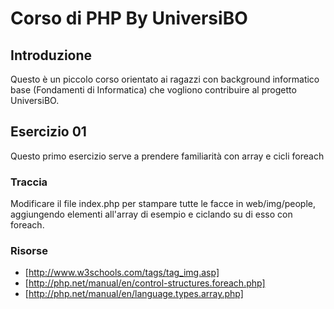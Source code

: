 Corso di PHP By UniversiBO
==========================

## Introduzione
Questo è un piccolo corso orientato ai ragazzi con background informatico base
(Fondamenti di Informatica) che vogliono contribuire al progetto UniversiBO.

## Esercizio 01
Questo primo esercizio serve a prendere familiarità con array e cicli foreach

### Traccia
Modificare il file index.php per stampare tutte le facce in web/img/people,
aggiungendo elementi all'array di esempio e ciclando su di esso con foreach.

### Risorse
* [http://www.w3schools.com/tags/tag_img.asp]
* [http://php.net/manual/en/control-structures.foreach.php]
* [http://php.net/manual/en/language.types.array.php]
